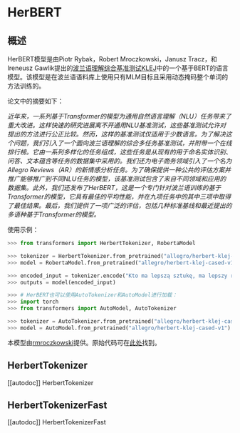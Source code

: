 <!--
版权2020年HuggingFace团队。版权所有。

根据Apache许可证第2.0版（“许可证”）许可；除非符合许可证，否则你不得使用此文件。
你可以在以下地址获得许可证的副本：

http://www.apache.org/licenses/LICENSE-2.0

除非适用法律或书面同意，否则根据许可证分发的软件是基于“按原样”基础分发的，不附带任何明示或暗示的担保或条件。
请详见许可证中有关特定语言的规定和限制。

⚠️请注意，此文件使用Markdown格式，但包含我们文档构建器的特定语法（类似于MDX），在你的Markdown查看器中可能无法正确显示。

-->

# HerBERT

## 概述

HerBERT模型是由Piotr Rybak，Robert Mroczkowski，Janusz Tracz，和Ireneusz Gawlik提出的[波兰语理解综合基准测试KLEJ](https://www.aclweb.org/anthology/2020.acl-main.111.pdf)中的一个基于BERT的语言模型。该模型是在波兰语语料库上使用只有MLM目标且采用动态掩码整个单词的方法训练的。

论文中的摘要如下：

*近年来，一系列基于Transformer的模型为通用自然语言理解（NLU）任务带来了重大改进。这样快速的研究进展离不开通用NLU基准测试，这些基准测试允许对提出的方法进行公正比较。然而，这样的基准测试仅适用于少数语言。为了解决这个问题，我们引入了一个面向波兰语理解的综合多任务基准测试，并附带一个在线排行榜。它由一系列多样化的任务组成，这些任务是从现有的用于命名实体识别、问答、文本蕴含等任务的数据集中采用的。我们还为电子商务领域引入了一个名为Allegro Reviews（AR）的新情感分析任务。为了确保提供一种公共的评估方案并推广能够推广到不同NLU任务的模型，该基准测试包含了来自不同领域和应用的数据集。此外，我们还发布了HerBERT，这是一个专门针对波兰语训练的基于Transformer的模型，它具有最佳的平均性能，并在九项任务中的其中三项中取得了最佳结果。最后，我们提供了一项广泛的评估，包括几种标准基线和最近提出的多语种基于Transformer的模型。*

使用示例：

```python
>>> from transformers import HerbertTokenizer, RobertaModel

>>> tokenizer = HerbertTokenizer.from_pretrained("allegro/herbert-klej-cased-tokenizer-v1")
>>> model = RobertaModel.from_pretrained("allegro/herbert-klej-cased-v1")

>>> encoded_input = tokenizer.encode("Kto ma lepszą sztukę, ma lepszy rząd – to jasne.", return_tensors="pt")
>>> outputs = model(encoded_input)

>>> # HerBERT也可以使用AutoTokenizer和AutoModel进行加载：
>>> import torch
>>> from transformers import AutoModel, AutoTokenizer

>>> tokenizer = AutoTokenizer.from_pretrained("allegro/herbert-klej-cased-tokenizer-v1")
>>> model = AutoModel.from_pretrained("allegro/herbert-klej-cased-v1")
```

本模型由[rmroczkowski](https://huggingface.co/rmroczkowski)提供。原始代码可在[此处](https://github.com/allegro/HerBERT)找到。

## HerbertTokenizer

[[autodoc]] HerbertTokenizer

## HerbertTokenizerFast

[[autodoc]] HerbertTokenizerFast
